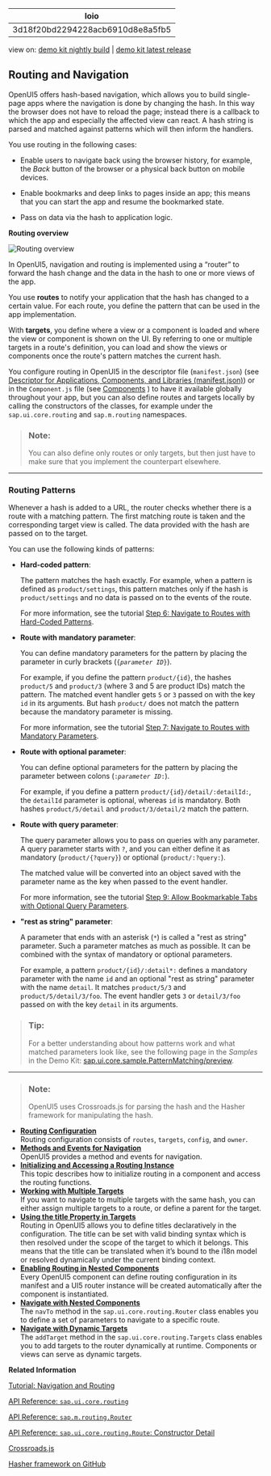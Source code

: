 <!-- loio3d18f20bd2294228acb6910d8e8a5fb5 -->

| loio |
| -----|
| 3d18f20bd2294228acb6910d8e8a5fb5 |

<div id="loio">

view on: [demo kit nightly build](https://sdk.openui5.org/nightly/#/topic/3d18f20bd2294228acb6910d8e8a5fb5) | [demo kit latest release](https://sdk.openui5.org/topic/3d18f20bd2294228acb6910d8e8a5fb5)</div>

## Routing and Navigation

OpenUI5 offers hash-based navigation, which allows you to build single-page apps where the navigation is done by changing the hash. In this way the browser does not have to reload the page; instead there is a callback to which the app and especially the affected view can react. A hash string is parsed and matched against patterns which will then inform the handlers.

You use routing in the following cases:

-   Enable users to navigate back using the browser history, for example, the *Back* button of the browser or a physical back button on mobile devices.

-   Enable bookmarks and deep links to pages inside an app; this means that you can start the app and resume the bookmarked state.

-   Pass on data via the hash to application logic.


   
  
**Routing overview**

 ![](images/loio3b3a63b7581c4d36b9657f07d678f176_LowRes.png "Routing overview") 

In OpenUI5, navigation and routing is implemented using a “router” to forward the hash change and the data in the hash to one or more views of the app.

You use **routes** to notify your application that the hash has changed to a certain value. For each route, you define the pattern that can be used in the app implementation.

With **targets**, you define where a view or a component is loaded and where the view or component is shown on the UI. By referring to one or multiple targets in a route's definition, you can load and show the views or components once the route's pattern matches the current hash.

You configure routing in OpenUI5 in the descriptor file \(`manifest.json`\) \(see [Descriptor for Applications, Components, and Libraries \(manifest.json\)](Descriptor_for_Applications_Components_and_Libraries_manifest_json_be0cf40.md)\) or in the `Component.js` file \(see [Components](Components_958ead5.md) \) to have it available globally throughout your app, but you can also define routes and targets locally by calling the constructors of the classes, for example under the `sap.ui.core.routing` and `sap.m.routing` namespaces.

> ### Note:  
> You can also define only routes or only targets, but then just have to make sure that you implement the counterpart elsewhere.

***

### Routing Patterns

Whenever a hash is added to a URL, the router checks whether there is a route with a matching pattern. The first matching route is taken and the corresponding target view is called. The data provided with the hash are passed on to the target.

You can use the following kinds of patterns:

-   **Hard-coded pattern**:

    The pattern matches the hash exactly. For example, when a pattern is defined as `product/settings`, this pattern matches only if the hash is `product/settings` and no data is passed on to the events of the route.

    For more information, see the tutorial [Step 6: Navigate to Routes with Hard-Coded Patterns](Step_6_Navigate_to_Routes_with_Hard_Coded_Patterns_782aac0.md).

-   **Route with mandatory parameter**:

    You can define mandatory parameters for the pattern by placing the parameter in curly brackets \(<code>{<i>parameter ID</i>}</code>\).

    For example, if you define the pattern `product/{id}`, the hashes `product/5` and `product/3` \(where 3 and 5 are product IDs\) match the pattern. The matched event handler gets `5` or `3` passed on with the key `id` in its arguments. But hash `product/` does not match the pattern because the mandatory parameter is missing.

    For more information, see the tutorial [Step 7: Navigate to Routes with Mandatory Parameters](Step_7_Navigate_to_Routes_with_Mandatory_Parameters_f96d252.md).

-   **Route with optional parameter**:

    You can define optional parameters for the pattern by placing the parameter between colons \(<code>:<i>parameter ID</i>:</code>\).

    For example, if you define a pattern `product/{id}/detail/:detailId:`, the `detailId` parameter is optional, whereas `id` is mandatory. Both hashes `product/5/detail` and `product/3/detail/2` match the pattern.

-   **Route with query parameter**:

    The query parameter allows you to pass on queries with any parameter. A query parameter starts with `?`, and you can either define it as mandatory \(`product/{?query}`\) or optional \(`product/:?query:`\).

    The matched value will be converted into an object saved with the parameter name as the key when passed to the event handler.

    For more information, see the tutorial [Step 9: Allow Bookmarkable Tabs with Optional Query Parameters](Step_9_Allow_Bookmarkable_Tabs_with_Optional_Query_Parameters_b8561ff.md).

-   **"rest as string" parameter**:

    A parameter that ends with an asterisk \(`*`\) is called a "rest as string" parameter. Such a parameter matches as much as possible. It can be combined with the syntax of mandatory or optional parameters.

    For example, a pattern `product/{id}/:detail*:` defines a mandatory parameter with the name `id` and an optional "rest as string" parameter with the name `detail`. It matches `product/5/3` and `product/5/detail/3/foo`. The event handler gets `3` or `detail/3/foo` passed on with the key `detail` in its arguments.


> ### Tip:  
> For a better understanding about how patterns work and what matched parameters look like, see the following page in the *Samples* in the Demo Kit: [sap.ui.core.sample.PatternMatching/preview](https://sdk.openui5.org/entity/sap.ui.core.routing.Route/sample/sap.ui.core.sample.PatternMatching).

***

> ### Note:  
> OpenUI5 uses Crossroads.js for parsing the hash and the Hasher framework for manipulating the hash.

-   **[Routing Configuration](Routing_Configuration_9023130.md "Routing configuration consists of routes, targets,
			config, and owner.")**  
Routing configuration consists of `routes`, `targets`, `config`, and `owner`.
-   **[Methods and Events for Navigation](Methods_and_Events_for_Navigation_516e477.md "OpenUI5 provides a method
		and events for navigation.")**  
OpenUI5 provides a method and events for navigation.
-   **[Initializing and Accessing a Routing Instance](Initializing_and_Accessing_a_Routing_Instance_acdb6cd.md "This topic describes how to initialize routing in a component and access the routing functions.")**  
This topic describes how to initialize routing in a component and access the routing functions.
-   **[Working with Multiple Targets](Working_with_Multiple_Targets_2c5c84d.md "If you want to navigate to multiple targets with the same hash, you can either assign
		multiple targets to a route, or define a parent for the target.")**  
If you want to navigate to multiple targets with the same hash, you can either assign multiple targets to a route, or define a parent for the target.
-   **[Using the title Property in Targets](Using_the_title_Property_in_Targets_1238d70.md "Routing in OpenUI5 allows
        you to define titles declaratively in the configuration. The title can be set with valid
        binding syntax which is then resolved under the scope of the target to which it belongs.
        This means that the title can be translated when it’s bound to the i18n model or resolved
        dynamically under the current binding context.")**  
Routing in OpenUI5 allows you to define titles declaratively in the configuration. The title can be set with valid binding syntax which is then resolved under the scope of the target to which it belongs. This means that the title can be translated when it’s bound to the i18n model or resolved dynamically under the current binding context.
-   **[Enabling Routing in Nested Components](Enabling_Routing_in_Nested_Components_fb19f50.md "Every OpenUI5 component
        can define routing configuration in its manifest and a UI5 router instance will be created
        automatically after the component is instantiated.")**  
Every OpenUI5 component can define routing configuration in its manifest and a UI5 router instance will be created automatically after the component is instantiated.
-   **[Navigate with Nested Components](Navigate_with_Nested_Components_8e9d6e4.md "The navTo method in the sap.ui.core.routing.Router
		class enables you to define a set of parameters to navigate to a specific route.")**  
The `navTo` method in the `sap.ui.core.routing.Router` class enables you to define a set of parameters to navigate to a specific route.
-   **[Navigate with Dynamic Targets](Navigate_with_Dynamic_Targets_856d6c6.md "The addTarget method in the sap.ui.core.routing.Targets class enables you to add targets to the router
		dynamically at runtime. Components or views can serve as dynamic targets.")**  
The `addTarget` method in the `sap.ui.core.routing.Targets` class enables you to add targets to the router dynamically at runtime. Components or views can serve as dynamic targets.

**Related Information**  


[Tutorial: Navigation and Routing](Navigation_and_Routing_Tutorial_1b6dcd3.md "OpenUI5 comes with a powerful routing API that helps you control the state of your application efficiently. This tutorial will illustrate all major features and APIs related to navigation and routing in OpenUI5 apps by creating a simple and easy to understand mobile app. It represents a set of best practices for applying the navigation and routing features of OpenUI5 to your applications.")

[API Reference: `sap.ui.core.routing`](https://sdk.openui5.org/api/sap.ui.core.routing)

[API Reference: `sap.m.routing.Router`](https://sdk.openui5.org/api/sap.m.routing.Router)

[API Reference: `sap.ui.core.routing.Route`: Constructor Detail](https://sdk.openui5.org/api/sap.ui.core.routing.Route/constructor)

[Crossroads.js](https://millermedeiros.github.io/crossroads.js/)

[Hasher framework on GitHub](https://github.com/millermedeiros/hasher/)

